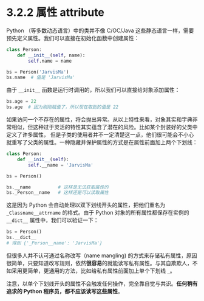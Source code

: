 # 3.2.2 属性 attribute

Python （等多数动态语言）中的类并不像 C/OC/Java 这些静态语言一样，需要预先定义属性。我们可以直接在初始化函数中创建属性：

```python
class Person:
	def __init__(self, name):
		self.name = name

bs = Person('JarvisMa')
bs.name  # 值是 'JarvisMa'
```

由于 `__init__` 函数是运行时调用的，所以我们可以直接给对象添加属性：

```python
bs.age = 22
bs.age  # 因为刚刚赋值了，所以现在取到的值是 22
```

如果访问一个不存在的属性，将会抛出异常。从以上特性来看，对象其实和字典非常相似，但这种过于灵活的特性其实蕴含了潜在的风险。比如某个封装好的父类中定义了许多属性， 但是子类的使用者并不一定清楚这一点，他们很可能会不小心就重写了父类的属性。一种隐藏并保护属性的方式是在属性前面加上两个下划线：

```python
class Person:
	def __init__(self):
		self.__name = 'JarvisMa'

bs = Person()

bs.__name          # 这样是无法获取属性的
bs._Person__name   # 这样还是可以读取属性
```

这是因为 Python 会自动处理以双下划线开头的属性，把他们重名为 `_Classname__attrname` 的格式。由于 Python 对象的所有属性都保存在实例的 `__dict__` 属性中，我们可以验证一下：

```python
bs = Person()
bs.__dict__ 
# 得到 {'_Person__name': 'JarvisMa'}
```

但很多人并不认可通过名称改写（name mangling) 的方式来存储私有属性，原因很简单，只要知道改写规则，依然**很容易**的就能读写私有属性。与其自欺欺人，不如采用更简单，更通用的方法，比如给私有属性前面加上单个下划线 `_`。

注意，以单个下划线开头的属性不会触发任何操作，完全靠自觉与共识。**任何稍有追求的 Python 程序员，都不应该读写这些属性**。
